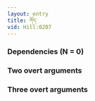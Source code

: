 ```yaml
---
layout: entry
title: གོད་
vid: Hill:0207
---
```

### Dependencies (N = 0)


### Two overt arguments


### Three overt arguments
